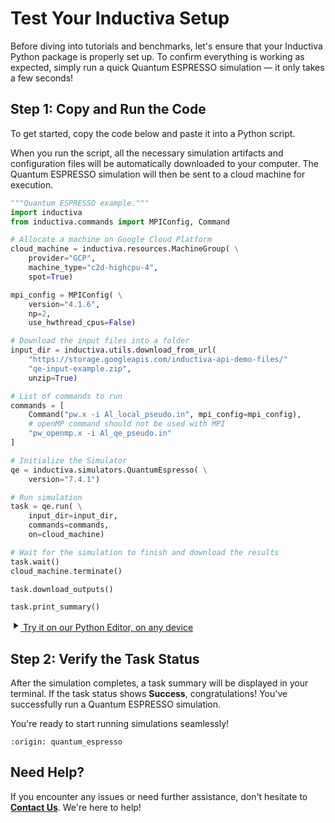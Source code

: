 # Test Your Inductiva Setup
Before diving into tutorials and benchmarks, let's ensure that your Inductiva Python package is properly set up. To confirm everything is working as expected, simply run a quick Quantum ESPRESSO simulation — it only takes a few seconds!

## Step 1: Copy and Run the Code
To get started, copy the code below and paste it into a Python script.

When you run the script, all the necessary simulation artifacts and configuration files will be automatically downloaded to your computer. The Quantum ESPRESSO simulation will then be sent to a cloud machine for execution.

```python
"""Quantum ESPRESSO example."""
import inductiva
from inductiva.commands import MPIConfig, Command

# Allocate a machine on Google Cloud Platform
cloud_machine = inductiva.resources.MachineGroup( \
    provider="GCP",
    machine_type="c2d-highcpu-4",
    spot=True)

mpi_config = MPIConfig( \
    version="4.1.6",
    np=2,
    use_hwthread_cpus=False)

# Download the input files into a folder
input_dir = inductiva.utils.download_from_url(
    "https://storage.googleapis.com/inductiva-api-demo-files/"
    "qe-input-example.zip",
    unzip=True)

# List of commands to run
commands = [
    Command("pw.x -i Al_local_pseudo.in", mpi_config=mpi_config),
    # openMP command should not be used with MPI
    "pw_openmp.x -i Al_qe_pseudo.in"
]

# Initialize the Simulator
qe = inductiva.simulators.QuantumEspresso( \
    version="7.4.1")

# Run simulation
task = qe.run( \
    input_dir=input_dir,
    commands=commands,
    on=cloud_machine)

# Wait for the simulation to finish and download the results
task.wait()
cloud_machine.terminate()

task.download_outputs()

task.print_summary()
```

<a href="https://console.inductiva.ai/editor?simulator_name=quantumespresso" class="try-playground-button" target="_blank">
  <svg class="icon" xmlns="http://www.w3.org/2000/svg" width="16" height="16" viewBox="0 0 24 24" fill="currentColor">
    <path d="M8 5v14l11-7z"/>
  </svg>
  Try it on our Python Editor, on any device
</a>

## Step 2: Verify the Task Status
After the simulation completes, a task summary will be displayed in your terminal. If the task status shows **Success**, congratulations! You've successfully run a Quantum ESPRESSO simulation.

You're ready to start running simulations seamlessly!

```{banner_small}
:origin: quantum_espresso
```

## Need Help?
If you encounter any issues or need further assistance, don't hesitate to [**Contact Us**](mailto:support@inductiva.ai). We're here to help!

